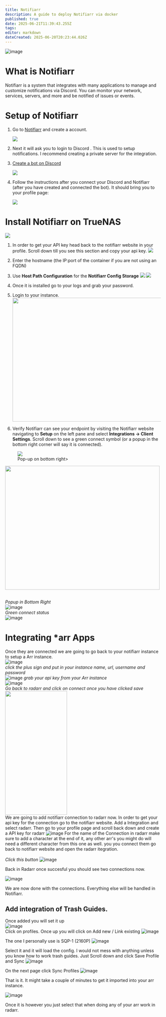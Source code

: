 ```yaml
---
title: Notifiarr
description: A guide to deploy Notifiarr via docker
published: true
date: 2025-06-21T11:39:43.255Z
tags: 
editor: markdown
dateCreated: 2025-06-20T20:23:44.026Z
---
```


![image](https://github.com/user-attachments/assets/bf101ffd-2fbf-4f92-8724-76a37afd6092)

# What is Notifiarr
Notifiarr is a system that integrates with many applications to manage and customize notifications via Discord. You can monitor your network, services, servers, and more and be notified of issues or events.

# Setup of Notifiarr
1. Go to [Notifiarr](https://notifiarr.com/guest/register) and create a account.

    <img src="https://github.com/user-attachments/assets/3e24b851-ff45-488d-8c5d-e9286592f198">

1. Next it will ask you to login to Discord . This is used to setup notifications. I recommend creating a private server for the integration.
1. [Create a bot on Discord](https://support.discord.com/hc/en-us/articles/204849977-How-do-I-create-a-server)

    <img src="https://github.com/user-attachments/assets/54256674-fca4-4ef8-949c-846d7d9acad6">

1. Follow the instructions after you connect your Discord and Notifiarr (after you have created and connected the bot). It should bring you to your profile page:

    <img src="https://github.com/user-attachments/assets/a56f1cb3-2922-4b78-8a66-fbf0da873db0">

# Install Notifiarr on TrueNAS

<img src="https://github.com/user-attachments/assets/7a47eb6d-84c7-4467-9e8f-d71b093dd2ae">

1. In order to get your API key head back to the notifiarr website in your profile. Scroll down till you see this section and copy your api key. 
    <img src="https://github.com/user-attachments/assets/9563760b-d89c-495a-b06a-87d730c564f9">

1. Enter the hostname (the IP:port of the container if you are not using an FQDN)

1. Use **Host Path Configuration** for the **Notifiarr Config Storage**
    <img src="https://github.com/user-attachments/assets/a023a023-29d7-4eaf-9124-d11ea94a4348">
    <img src="https://github.com/user-attachments/assets/0065d224-3647-4baf-be13-4b58c584f7be">

1. Once it is installed go to your logs and grab your password. 

1. Login to your instance.
    <img src="https://github.com/user-attachments/assets/285b21c8-02eb-480d-9b6b-cfea8c53830e" width="500" height="400">

1. Verify Notifiarr can see your endpoint by visiting the Notifiarr website navigating to **Setup** on the left pane and select **Integrations → Client Settings**. Scroll down to see a green connect symbol (or a popup in the bottom right corner will say it is connected).

<figure><img src="https://github.com/user-attachments/assets/99acfedb-adbc-4a42-be0c-b2633d1aff76"><figcaption>Pop-up on bottom right></figcaption></figure>
    <img src="https://github.com/user-attachments/assets/c929f609-6822-4ca7-8454-683b3d3982fb" width="500" height="400">

<br>*Popup in Bottom Right*<br>![image](https://github.com/user-attachments/assets/f3b8f83f-09bc-4a87-a040-6ece04ff1a91)
<br>*Green connect status*<br>
![image](https://github.com/user-attachments/assets/8c672f5c-b198-4b62-8e02-384161778e9c)<br>

# Integrating \*arr Apps
Once they are connected we are going to go back to your notifiarr instance to setup a Arr instance.<br>
![image](https://github.com/user-attachments/assets/77fec8b4-b4f2-4e38-9596-5272bc633d9f)<br>
*click the plus sign and put in your instance name, url, username and password*<br>
![image](https://github.com/user-attachments/assets/cf606749-e09f-40c5-83c2-bf27905f2326)
*grab your api key from your Arr instance*<br>
![image](https://github.com/user-attachments/assets/e4f40f8d-feda-44ba-a801-d00c168ea01d)<br>
*Go back to radarr and click on connect once you have clicked save*<br>
<img src="https://github.com/user-attachments/assets/92e0f08c-463b-4645-ae7a-6310160068ae" width="200" height="400"><br>
We are going to add notifiarr connection to radarr now. In order to get your api key for the connection go to the notifiarr website. Add a Integration and select radarr. Then go to your profile page and scroll back down and create a API key for radarr
![image](https://github.com/user-attachments/assets/8d3e2b85-0c0e-4e31-b856-545504b4e49b)
For the name of the Connection in radarr make sure to add a character at the end of it, any other arr's you might do will need a different character from this one as well. you you connect them go back to notifiarr website and open the radarr itegration.<br><br>
*Click this button*
![image](https://github.com/user-attachments/assets/47ccce49-a2da-4bb8-9dde-add97e1168df)

Back in Radarr once succesful you should see two connections now.

![image](https://github.com/user-attachments/assets/5b04bb4e-b756-4a6c-9a51-0727729429fe)

We are now done with the connections. Everything else will be handled in Notifiarr.

## Add integration of Trash Guides. 
Once added you will set it up <br>
![image](https://github.com/user-attachments/assets/77757789-edd9-4eed-8bfe-6777866a3780)<br>
Click on profiles. Once up you will click on Add new / Link existing
![image](https://github.com/user-attachments/assets/3d351c2e-93e4-45a9-b430-abb7957b742a)<br>

The one I personally use is SQP-1 (2160P) 
![image](https://github.com/user-attachments/assets/9288825e-729a-4fc6-a3ea-09d31ec6b1ea)

Select it and it will load the config. I would not mess with anything unless you know how to work trash guides. Just Scroll down and click Save Profile and Sync
![image](https://github.com/user-attachments/assets/a8c83bb4-a459-46cf-abbd-e2cd2a086589)


On the next page click Sync Profiles
![image](https://github.com/user-attachments/assets/af9b9bbe-b437-4840-a2ae-18567ae6195b)

That is it. It might take a couple of minutes to get it imported into your arr instance.

![image](https://github.com/user-attachments/assets/d0e0454f-ef70-419e-89cc-05619c26ee03)

Once it is however you just select that when doing any of your arr work in radarr.




